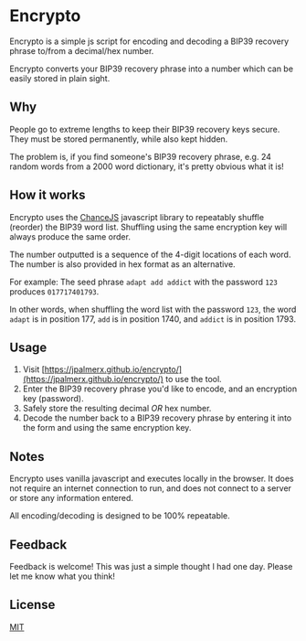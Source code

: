 # Encrypto

Encrypto is a simple js script for encoding and decoding a BIP39 recovery phrase to/from a decimal/hex number.

Encrypto converts your BIP39 recovery phrase into a number which can be easily stored in plain sight. 

## Why

People go to extreme lengths to keep their BIP39 recovery keys secure. They must be stored permanently, while also kept hidden. 

The problem is, if you find someone's BIP39 recovery phrase, e.g. 24 random words from a 2000 word dictionary, it's pretty obvious what it is! 

## How it works

Encrypto uses the [ChanceJS](https://chancejs.com/) javascript library to repeatably shuffle (reorder) the BIP39 word list. Shuffling using the same encryption key will always produce the same order.

The number outputted is a sequence of the 4-digit locations of each word. The number is also provided in hex format as an alternative.

For example:
The seed phrase `adapt add addict` with the password `123` produces `017717401793`.

In other words, when shuffling the word list with the password `123`, the word `adapt` is in position 177, `add` is in position 1740, and `addict` is in position 1793.

## Usage

1. Visit [https://jpalmerx.github.io/encrypto/](https://jpalmerx.github.io/encrypto/) to use the tool.
2. Enter the BIP39 recovery phrase you'd like to encode, and an encryption key (password).
3. Safely store the resulting decimal *OR* hex number.
4. Decode the number back to a BIP39 recovery phrase by entering it into the form and using the same encryption key.

## Notes

Encrypto uses vanilla javascript and executes locally in the browser. It does not require an internet connection to run, and does not connect to a server or store any information entered.

All encoding/decoding is designed to be 100% repeatable. 

## Feedback
Feedback is welcome! This was just a simple thought I had one day. Please let me know what you think!

## License
[MIT](https://choosealicense.com/licenses/mit/)
